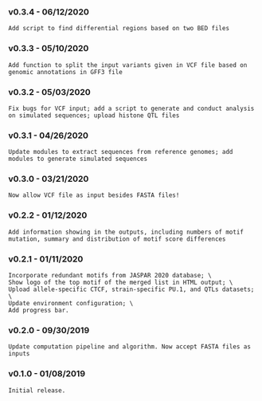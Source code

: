 ### v0.3.4 - 06/12/2020
    Add script to find differential regions based on two BED files
### v0.3.3 - 05/10/2020
    Add function to split the input variants given in VCF file based on genomic annotations in GFF3 file
### v0.3.2 - 05/03/2020
    Fix bugs for VCF input; add a script to generate and conduct analysis on simulated sequences; upload histone QTL files
### v0.3.1 - 04/26/2020
    Update modules to extract sequences from reference genomes; add modules to generate simulated sequences
### v0.3.0 - 03/21/2020
    Now allow VCF file as input besides FASTA files!
### v0.2.2 - 01/12/2020
    Add information showing in the outputs, including numbers of motif mutation, summary and distribution of motif score differences
### v0.2.1 - 01/11/2020
    Incorporate redundant motifs from JASPAR 2020 database; \
    Show logo of the top motif of the merged list in HTML output; \
    Upload allele-specific CTCF, strain-specific PU.1, and QTLs datasets; \
    Update environment configuration; \
    Add progress bar.
### v0.2.0 - 09/30/2019
    Update computation pipeline and algorithm. Now accept FASTA files as inputs
### v0.1.0 - 01/08/2019
    Initial release.
